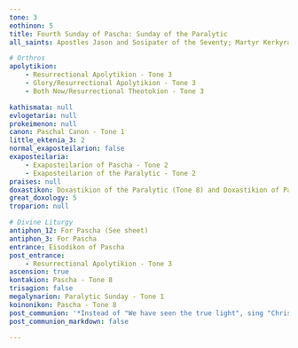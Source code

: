 ```yaml
---
tone: 3
eothinon: 5
title: Fourth Sunday of Pascha: Sunday of the Paralytic
all_saints: Apostles Jason and Sosipater of the Seventy; Martyr Kerkyra of Corfu; John the New Almsgiver, metropolitan of Thebes; Martyr John of Romania; Basil of Ostrog, Metropolitan of Zakhum in Serbia

# Orthros
apolytikion:
    - Resurrectional Apolytikion - Tone 3
    - Glory/Resurrectional Apolytikion - Tone 3
    - Both Now/Resurrectional Theotokion - Tone 3

kathismata: null
evlogetaria: null
prokeimenon: null
canon: Paschal Canon - Tone 1
little_ektenia_3: 2
normal_exaposteilarion: false
exaposteilaria:
    - Exaposteilarion of Pascha - Tone 2
    - Exaposteilarion of the Paralytic - Tone 2
praises: null
doxastikon: Doxastikion of the Paralytic (Tone 8) and Doxastikion of Pascha (Tone 5)
great_doxology: 5
troparion: null

# Divine Liturgy
antiphon_12: For Pascha (See sheet)
antiphon_3: For Pascha
entrance: Eisodikon of Pascha
post_entrance:
    - Resurrectional Apolytikion - Tone 3
ascension: true
kontakion: Pascha - Tone 8
trisagion: false
megalynarion: Paralytic Sunday - Tone 1
koinonikon: Pascha - Tone 8
post_communion: '*Instead of "We have seen the true light", sing "Christ is Risen" **ONCE***'
post_communion_markdown: false

---
```


